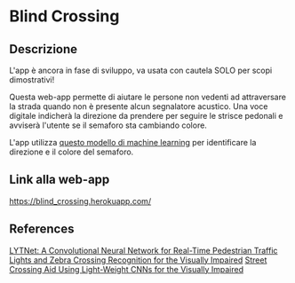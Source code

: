 # Blind Crossing

## Descrizione
L'app è ancora in fase di sviluppo, va usata con cautela SOLO per scopi dimostrativi!

Questa web-app permette di aiutare le persone non vedenti ad attraversare la strada quando non è presente alcun segnalatore acustico. Una voce digitale indicherà la direzione da prendere per seguire le strisce pedonali e avviserà l'utente se il semaforo sta cambiando colore.

L'app utilizza [questo modello di machine learning](https://github.com/samuelyu2002/ImVisible) per identificare la direzione e il colore del semaforo.

## Link alla web-app
https://blind_crossing.herokuapp.com/

## References
[LYTNet: A Convolutional Neural Network for Real-Time Pedestrian Traffic Lights and Zebra Crossing Recognition for the Visually Impaired](https://arxiv.org/abs/1907.09706)
[Street Crossing Aid Using Light-Weight CNNs for the Visually Impaired](https://arxiv.org/abs/1909.09598)
